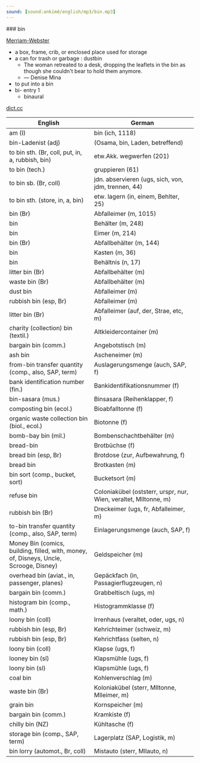 ```yaml
---
sound: [sound:ankimd/english/mp3/bin.mp3]
---
```


\### bin

[Merriam-Webster](https://www.merriam-webster.com/dictionary/bin)

- a box, frame, crib, or enclosed place used for storage
- a can for trash or garbage : dustbin
    - The woman retreated to a desk, dropping the leaflets in the bin as though she couldn't bear to hold them anymore.
    - — Denise Mina
- to put into a bin
- bi- entry 1
    - binaural

[dict.cc](https://www.dict.cc/bin)

| English        | German       |
| -------------- | ------------ |
| am (I) | bin (ich, 1118) |
| bin-Ladenist (adj) |  (Osama, bin, Laden, betreffend) |
| to bin sth. (Br, coll, put, in, a, rubbish, bin) | etw.Akk. wegwerfen (201) |
| to bin (tech.) | gruppieren (61) |
| to bin sb. (Br, coll) | jdn. abservieren (ugs, sich, von, jdm, trennen, 44) |
| to bin sth. (store, in, a, bin) | etw. lagern (in, einem, Behlter, 25) |
| bin (Br) | Abfalleimer (m, 1015) |
| bin | Behälter (m, 248) |
| bin | Eimer (m, 214) |
| bin (Br) | Abfallbehälter (m, 144) |
| bin | Kasten (m, 36) |
| bin | Behältnis (n, 17) |
| litter bin (Br) | Abfallbehälter (m) |
| waste bin (Br) | Abfallbehälter (m) |
| dust bin | Abfalleimer (m) |
| rubbish bin (esp, Br) | Abfalleimer (m) |
| litter bin (Br) | Abfalleimer (auf, der, Strae, etc, m) |
| charity (collection) bin (textil.) | Altkleidercontainer (m) |
| bargain bin (comm.) | Angebotstisch (m) |
| ash bin | Ascheneimer (m) |
| from-bin transfer quantity (comp., also, SAP, term) | Auslagerungsmenge (auch, SAP, f) |
| bank identification number <BIN> (fin.) | Bankidentifikationsnummer <BIN> (f) |
| bin-sasara (mus.) | Binsasara (Reihenklapper, f) |
| composting bin (ecol.) | Bioabfalltonne (f) |
| organic waste collection bin (biol., ecol.) | Biotonne (f) |
| bomb-bay bin (mil.) | Bombenschachtbehälter (m) |
| bread-bin | Brotbüchse (f) |
| bread bin (esp, Br) | Brotdose (zur, Aufbewahrung, f) |
| bread bin | Brotkasten (m) |
| bin sort (comp., bucket, sort) | Bucketsort (m) |
| refuse bin | Coloniakübel (oststerr, urspr, nur, Wien, veraltet, Mlltonne, m) |
| rubbish bin (Br) | Dreckeimer (ugs, fr, Abfalleimer, m) |
| to-bin transfer quantity (comp., also, SAP, term) | Einlagerungsmenge (auch, SAP, f) |
| Money Bin (comics, building, filled, with, money, of, Disneys, Uncle, Scrooge, Disney) | Geldspeicher (m) |
| overhead bin (aviat., in, passenger, planes) | Gepäckfach (in, Passagierflugzeugen, n) |
| bargain bin (comm.) | Grabbeltisch (ugs, m) |
| histogram bin (comp., math.) | Histogrammklasse (f) |
| loony bin (coll) | Irrenhaus (veraltet, oder, ugs, n) |
| rubbish bin (esp, Br) | Kehrichteimer (schweiz, m) |
| rubbish bin (esp, Br) | Kehrichtfass (selten, n) |
| loony bin (coll) | Klapse (ugs, f) |
| looney bin (sl) | Klapsmühle (ugs, f) |
| loony bin (sl) | Klapsmühle (ugs, f) |
| coal bin | Kohlenverschlag (m) |
| waste bin (Br) | Koloniakübel (sterr, Mlltonne, Mlleimer, m) |
| grain bin | Kornspeicher (m) |
| bargain bin (comm.) | Kramkiste (f) |
| chilly bin (NZ) | Kühltasche (f) |
| storage bin (comp., SAP, term) | Lagerplatz (SAP, Logistik, m) |
| bin lorry (automot., Br, coll) | Mistauto (sterr, Mllauto, n) |
